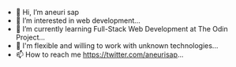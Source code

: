 - 👋 Hi, I’m aneuri sap
- 👀 I’m interested in web development...
- 🌱 I’m currently learning Full-Stack Web Development at The Odin Project...
- 💞️ I'm flexible and willing to work with unknown technologies...
- 📫 How to reach me https://twitter.com/aneurisap...

<!---
aneurisap/aneurisap is a ✨ special ✨ repository because its `README.md` (this file) appears on your GitHub profile.
You can click the Preview link to take a look at your changes.
--->
